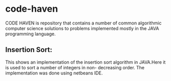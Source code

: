 # code-haven
CODE HAVEN is repository that contains a number of common algorithmic computer science solutions to problems implemented mostly in the JAVA programming language.

## Insertion Sort: 
This shows an implementation of the insertion sort algorithm in JAVA.Here it is used to sort a number of integers in non- decreasing  order.
The implementation was done using  netbeans IDE. 
